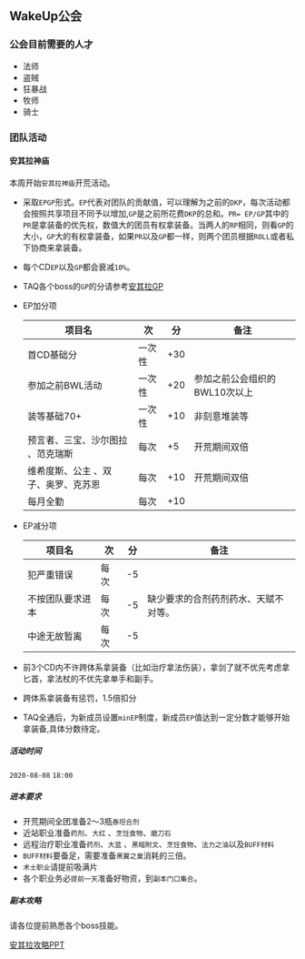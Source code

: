 ## WakeUp公会

### 公会目前需要的人才

+ 法师
+ 盗贼
+ 狂暴战
+ 牧师
+ 骑士

### 团队活动

#### 安其拉神庙

本周开始`安其拉神庙`开荒活动。

+ 采取`EPGP`形式。`EP`代表对团队的贡献值，可以理解为之前的`DKP`，每次活动都会按照共享项目不同予以增加,`GP`是之前所花费`DKP`的总和。`PR= EP/GP`其中的`PR`是拿装备的优先权，数值大的团员有权拿装备。当两人的`RP`相同，则看`GP`的大小，`GP`大的有权拿装备，如果`PR`以及`GP`都一样，则两个团员根据`ROLL`或者私下协商来拿装备。

+ 每个CD`EP`以及`GP`都会衰减`10%`。

+ TAQ各个boss的`GP`的分请参考[安其拉GP](https://gitee.com/wakeup_1/epgp/raw/master/raid/taq/taq_gp.xlsx) 

+ EP加分项

  | 项目名                              | 次     | 分   | 备注                          |
  | ----------------------------------- | ------ | ---- | ----------------------------- |
  | 首CD基础分                          | 一次性 | +30  |                               |
  | 参加之前BWL活动                     | 一次性 | +20  | 参加之前公会组织的BWL10次以上 |
  | 装等基础70+                         | 一次性 | +10  | 非刻意堆装等                  |
  | 预言者、三宝、沙尔图拉 、范克瑞斯   | 每次   | +5   | 开荒期间双倍                  |
  | 维希度斯、公主 、双子、奥罗、克苏恩 | 每次   | +10  | 开荒期间双倍                  |
  | 每月全勤                            | 每次   | +10  |                               |

+ EP减分项

  | 项目名           | 次   | 分   | 备注                                 |
  | ---------------- | ---- | ---- | ------------------------------------ |
  | 犯严重错误       | 每次 | -5   |                                      |
  | 不按团队要求进本 | 每次 | -5   | 缺少要求的合剂药剂药水、天赋不对等。 |
  | 中途无故暂离     | 每次 | -5   |                                      |

+ 前3个CD内不许跨体系拿装备（比如治疗拿法伤装），拿剑了就不优先考虑拿匕首，拿法杖的不优先拿单手和副手。

+ 跨体系拿装备有惩罚，1.5倍扣分

+ TAQ全通后，为新成员设置`minEP`制度，新成员`EP`值达到一定分数才能够开始拿装备,具体分数待定。

##### 活动时间

`2020-08-08` `18:00`

##### 进本要求

+ 开荒期间全团准备2～3瓶`泰坦合剂`
+ 近站职业准备`药剂`、`大红` 、`烹饪食物`、`磨刀石`
+ 远程治疗职业准备`药剂`、`大蓝` 、`黑暗附文`、`烹饪食物`、`法力之油`以及`BUFF材料`
+ `BUFF材料`要备足，需要准备`黑翼之巢`消耗的三倍。
+ `术士职业`请提前吸满片
+ 各个职业务必`提前一天`准备好物资，到`副本门口集合`。

##### 副本攻略

请各位提前熟悉各个boss技能。

[安其拉攻略PPT](https://gitee.com/wakeup_1/epgp/raw/master/raid/taq/taq.pptx) 